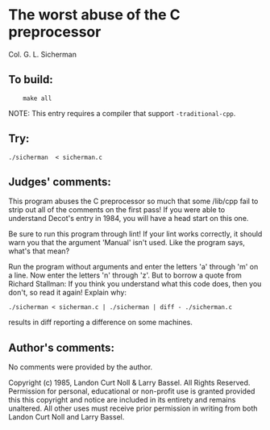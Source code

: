 # The worst abuse of the C preprocessor

Col. G. L. Sicherman

## To build:

        make all

NOTE: This entry requires a compiler that support `-traditional-cpp`.

## Try:

	./sicherman  < sicherman.c

## Judges' comments:

This program abuses the C preprocessor so much that some /lib/cpp fail to
strip out all of the comments on the first pass!  If you were able to
understand Decot's entry in 1984, you will have a head start on this
one.

Be sure to run this program through lint!  If your lint works
correctly, it should warn you that the argument 'Manual' isn't used.
Like the program says, what's that mean?

Run the program without arguments and enter the letters 'a' through 'm'
on a line.  Now enter the letters 'n' through 'z'.  But to borrow a quote
from Richard Stallman: If you think you understand what this code
does, then you don't, so read it again!  Explain why:

	./sicherman < sicherman.c | ./sicherman | diff - ./sicherman.c

results in diff reporting a difference on some machines.


## Author's comments:

No comments were provided by the author.


Copyright (c) 1985, Landon Curt Noll & Larry Bassel.
All Rights Reserved.  Permission for personal, educational or non-profit use is
granted provided this this copyright and notice are included in its entirety
and remains unaltered.  All other uses must receive prior permission in writing
from both Landon Curt Noll and Larry Bassel.
